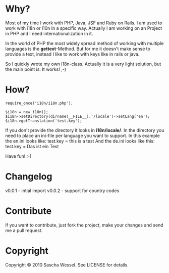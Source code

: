 # Why?

Most of my time I work with PHP, Java, JSF and Ruby on Rails. I am used to work with i18n or l10n in a specific way.
Actually I am working on an Project in PHP and I need internationalization in it. 

In the world of PHP the most widely spread method of working with multiple languages is the **gettext**-Method.
But for me it doesn't make sense to provide a text, instead I like to work with keys like in rails or java.

So I quickly wrote my own i18n-class. Actually it is a very light solution, but the main point is: It works! ;-)

# How?

	require_once('i18n/i18n.php');
	
	$i18n = new i18n();
	$i18n->setDirectory(dirname(__FILE__).'/locale')->setLang('en');
	$i18n->getTranslation('test.key');

If you don't provide the directory it looks in **i18n/locale/**. In the directory you need to place an ini-file per language you want to support. 
In this example the en.ini looks like:
	test.key = this is a test
And the de.ini looks like this:
	test.key = Das ist ein Test

Have fun! :-)

# Changelog

v0.0.1 - intial import
v0.0.2 - support for country codes

# Contribute 

If you want to contribute, just fork the project, make your changes and send me a pull request.

# Copyright

Copyright &copy; 2010 Sascha Wessel. See LICENSE for details. 